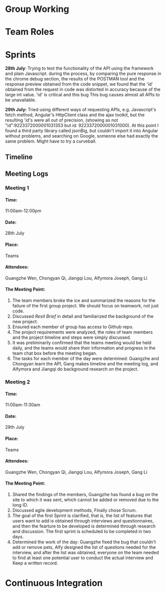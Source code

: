 # Group Working

# Team Roles

# Sprints

**28th July**: Trying to test the functionality of the API using the framework and plain Javascript. during the process, by comparing the pure response in the chrome debug section, the results of the POSTMAN tool and the response preview obtained from the code snippet, we found that the 'id' obtained from the request in code was distorted in accuracy because of the large int value. 'id' is critical and this bug This bug causes almost all APIs to be unavailable.

**29th July:** Tried using different ways of requesting APIs, e.g. Javascript's fetch method, Angular's HttpClient class and the ajax toolkit, but the resulting 'id's were all out of precision, (showing as not "id":9223372000001031353 but id: 9223372000001031000). At this point I found a third party library called jsonBig, but couldn't import it into Angular without problems, and searching on Google, someone else had exactly the same problem. Might have to try a curveball.

## Timeline

## Meeting Logs

### Meeting 1

#### Time:

11:00am-12:00pm

#### Date:

28th July

#### Place:

Teams

#### Attendees:

Guangzhe Wen, Chongyan Qi, Jiangqi Lou, Alfymora Joseph, Gang Li

#### The Meeting Point:

1. The team members broke the ice and summarized the reasons for the failure of the first group project. We should focus on teamwork, not just code.
2. Discussed *Resit Brief* in detail and familiarized the background of the new project.
3. Ensured each member of group has access to Github repo.
4. The project requirements were analyzed, the roles of team members and the project timeline and steps were simply discussed.
5. It was preliminarily confirmed that the teams meeting would be held daily, and the teams would share their information and progress in the team chat box before the meeting began.
6. The tasks for each member of the day were determined: Guangzhe and Chongyan learn the API, Gang makes timeline and the meeting log, and Alfymora and Jiangqi do background research on the project.

### Meeting 2

#### Time:

11:00am-11:30am

#### Date:

29th July

#### Place:

Teams

#### Attendees:

Guangzhe Wen, Chongyan Qi, Jiangqi Lou, Alfymora Joseph, Gang Li

#### The Meeting Point:

1. Shared the findings of the members, Guangzhe has found a bug on the site to which it was sent, which cannot be added or removed due to the long ID.
2. Discussed agile development methods, Finally chose Scrum.
3. The goal of the first Sprint is clarified, that is, the list of features that users want to add is obtained through interviews and questionnaires, and then the fearture to be developed is determined through research and discussion. The first sprint is scheduled to be completed in two days.
4. Determined the work of the day: Guangzhe fixed the bug that couldn't add or remove pets, Alfy designed the list of questions needed for the interview, and after the list was obtained, everyone on the team needed to find at least one potential user to conduct the actual interview and Keep a written record.

# Continuous Integration
